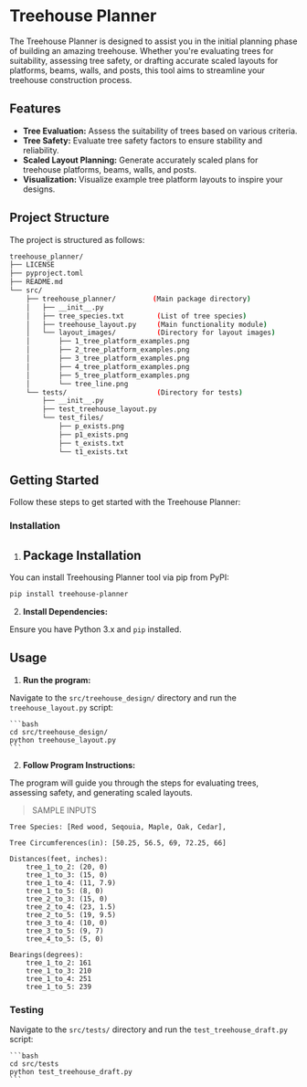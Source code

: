 # Treehouse Planner  

The Treehouse Planner is designed to assist you in the initial planning phase of building an amazing treehouse. Whether you're evaluating trees for suitability, assessing tree safety, or drafting accurate scaled layouts for platforms, beams, walls, and posts, this tool aims to streamline your treehouse construction process.

## Features

- **Tree Evaluation:** Assess the suitability of trees based on various criteria.
- **Tree Safety:** Evaluate tree safety factors to ensure stability and reliability.
- **Scaled Layout Planning:** Generate accurately scaled plans for treehouse platforms, beams, walls, and posts.
- **Visualization:** Visualize example tree platform layouts to inspire your designs.

## Project Structure

The project is structured as follows:

```bash
treehouse_planner/
├── LICENSE
├── pyproject.toml
├── README.md
└── src/
    ├── treehouse_planner/         (Main package directory)
    │   ├── __init__.py
    │   ├── tree_species.txt        (List of tree species)
    │   ├── treehouse_layout.py     (Main functionality module)
    │   └── layout_images/          (Directory for layout images)
    │       ├── 1_tree_platform_examples.png
    │       ├── 2_tree_platform_examples.png
    │       ├── 3_tree_platform_examples.png
    │       ├── 4_tree_platform_examples.png
    │       ├── 5_tree_platform_examples.png
    │       └── tree_line.png
    └── tests/                      (Directory for tests)
        ├── __init__.py
        ├── test_treehouse_layout.py
        └── test_files/
            ├── p_exists.png
            ├── p1_exists.png
            ├── t_exists.txt
            └── t1_exists.txt
```

## Getting Started

Follow these steps to get started with the Treehouse Planner:

### Installation

1. ## Package Installation

You can install Treehousing Planner tool via pip from PyPI:

```bash
pip install treehouse-planner
```

2. **Install Dependencies:**

Ensure you have Python 3.x and `pip` installed.

## Usage

1. **Run the program:**

Navigate to the `src/treehouse_design/` directory and run the `treehouse_layout.py` script:

    ```bash
    cd src/treehouse_design/
    python treehouse_layout.py
    ```

2. **Follow Program Instructions:**

The program will guide you through the steps for evaluating trees, assessing safety, and generating scaled layouts. 

>SAMPLE INPUTS

    Tree Species: [Red wood, Seqouia, Maple, Oak, Cedar],
    
    Tree Circumferences(in): [50.25, 56.5, 69, 72.25, 66]
    
    Distances(feet, inches):
        tree_1_to_2: (20, 0)
        tree_1_to_3: (15, 0)
        tree_1_to_4: (11, 7.9)
        tree_1_to_5: (8, 0)
        tree_2_to_3: (15, 0)
        tree_2_to_4: (23, 1.5)
        tree_2_to_5: (19, 9.5)
        tree_3_to_4: (10, 0)
        tree_3_to_5: (9, 7)
        tree_4_to_5: (5, 0)
        
    Bearings(degrees):
        tree_1_to_2: 161
        tree_1_to_3: 210
        tree_1_to_4: 251
        tree_1_to_5: 239

### Testing

Navigate to the `src/tests/` directory and run the `test_treehouse_draft.py` script:

    ```bash
    cd src/tests
    python test_treehouse_draft.py
    ```
